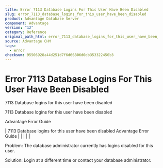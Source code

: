 ```yaml
---
title: Error 7113 Database Logins For This User Have Been Disabled
slug: error_7113_database_logins_for_this_user_have_been_disabled
product: Advantage Database Server
component: Advantage
version: "12"
category: Reference
original_path_html: error_7113_database_logins_for_this_user_have_been_disabled.htm
source: Advantage CHM
tags:
  - error
checksum: 95506928a44d251d7f6d66806d0db353322450b3
---
```


# Error 7113 Database Logins For This User Have Been Disabled

7113 Database logins for this user have been disabled

7113 Database logins for this user have been disabled

Advantage Error Guide

| 7113 Database logins for this user have been disabled  Advantage Error Guide |  |  |  |  |

Problem: The database administrator currently has logins disabled for this user.

Solution: Login at a different time or contact your database administrator.
